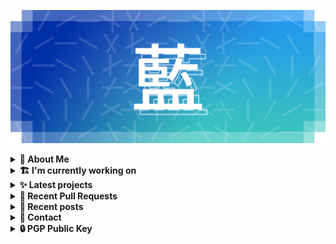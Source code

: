 ![藍](ai.webp)

<details>
  <summary><b>🌠 About Me</b></summary>
  <br/>

- 藍
  - Nickname
  - a.k.a あい, Ai
- Earthling.
- Front-end Developer.

</details>
<details>
  <summary><b>🏗️ I'm currently working on</b></summary>
  <br/>


- [importantimport/fff](https://github.com/importantimport/fff) - 🌟 Yet Another Opinionated Frontmatter Variable Specs. (today)
- [importantimport/urara](https://github.com/importantimport/urara) - 🌸 Sweet, Powerful, IndieWeb-Compatible SvelteKit Blog Starter. [δ](Delta) (1 day ago)
- [hexojs/site](https://github.com/hexojs/site) - The website for Hexo. (1 day ago)
- [kwaa/blog](https://github.com/kwaa/blog) - ./kwaa.dev (2 days ago)
- [importantimport/gumori](https://github.com/importantimport/gumori) - 📓 Minimal Stylesheets, IndieWeb-Compatible Astro Blog Starter. (1 week ago)
- [getindiekit/indiekit](https://github.com/getindiekit/indiekit) - The little server that connects your website to the independent web. (1 week ago)
- [importantimport/hsno](https://github.com/importantimport/hsno) - 🐳 !mportantImport&#39;s Next-Gen Blog Starter. [WIP] (2 weeks ago)
- [importantimport/shiraha](https://github.com/importantimport/shiraha) - ❄ A beautiful classless CSS theme/framework with Sugar. [WIP] (3 weeks ago)
- [kwaa/hexo-lightningcss](https://github.com/kwaa/hexo-lightningcss) - ⚡️ LightningCSS Plugin for Hexo (1 month ago)
- [kwaa/hexo-partytown](https://github.com/kwaa/hexo-partytown) - 🎉 Partytown Integration for Hexo (1 month ago)

</details>
<details>
  <summary><b>✨ Latest projects</b></summary>
  <br/>


- [kwaa/hexo-lightningcss](https://github.com/kwaa/hexo-lightningcss) - ⚡️ LightningCSS Plugin for Hexo
- [kwaa/naive](https://github.com/kwaa/naive) - 🐸 Dockerized NaiveProxy (Monthly Update)
- [kwaa/hexo-partytown](https://github.com/kwaa/hexo-partytown) - 🎉 Partytown Integration for Hexo
- [kwaa/todoli](https://github.com/kwaa/todoli) - 🥔 Yet Another To Do List.
- [kwaa/bk](https://github.com/kwaa/bk) - ./kwaa.dev/bk
- [kwaa/urara-netlify-cms](https://github.com/kwaa/urara-netlify-cms) - 
- [kwaa/dkit](https://github.com/kwaa/dkit) - 🐋 Simple pnpm image optimized for SvelteKit project.
- [kwaa/.github](https://github.com/kwaa/.github) - dot github
- [kwaa/blog](https://github.com/kwaa/blog) - ./kwaa.dev
- [kwaa/caddy](https://github.com/kwaa/caddy) - 🔒 caddy with my favorite modules.

</details>
<details>
  <summary><b>🎨 Recent Pull Requests</b></summary>
  <br/>


- [docs: add `indiekit-preset-fff` plugin](https://github.com/getindiekit/indiekit/pull/498) on [getindiekit/indiekit](https://github.com/getindiekit/indiekit) (1 week ago)
- [plugin: `hexo-lightningcss`](https://github.com/hexojs/site/pull/1937) on [hexojs/site](https://github.com/hexojs/site) (2 weeks ago)
- [theme: `hexo-theme-m`](https://github.com/hexojs/site/pull/1926) on [hexojs/site](https://github.com/hexojs/site) (1 month ago)
- [Ungroup SugarSS from CSS](https://github.com/github/linguist/pull/6041) on [github/linguist](https://github.com/github/linguist) (2 months ago)
- [plugin: `hexo-partytown`](https://github.com/hexojs/site/pull/1896) on [hexojs/site](https://github.com/hexojs/site) (2 months ago)
- [fff.js.org](https://github.com/js-org/js.org/pull/7441) on [js-org/js.org](https://github.com/js-org/js.org) (3 months ago)
- [Update metrics.yml](https://github.com/kwchang0831/kwchang0831/pull/2) on [kwchang0831/kwchang0831](https://github.com/kwchang0831/kwchang0831) (4 months ago)
- [Update Urara description &amp; stars](https://github.com/svelte-society/sveltesociety.dev/pull/278) on [svelte-society/sveltesociety.dev](https://github.com/svelte-society/sveltesociety.dev) (4 months ago)
- [fix EMFILE / ELIFECYCLE](https://github.com/kwchang0831/urara.kwchang0831.dev/pull/2) on [kwchang0831/urara.kwchang0831.dev](https://github.com/kwchang0831/urara.kwchang0831.dev) (6 months ago)
- [Add Urara](https://github.com/svelte-society/sveltesociety.dev/pull/246) on [svelte-society/sveltesociety.dev](https://github.com/svelte-society/sveltesociety.dev) (8 months ago)

</details>
<details>
  <summary><b>📜 Recent posts</b></summary>
  <br/>


- [为 Urara 设置 Indiekit/Micropub](https://kwaa.dev/indiekit) (2 months ago)
- [Vite Plugin PWA 的用法和配置](https://kwaa.dev/vite-plugin-pwa) (2 months ago)
- [Introducing Gumori](https://kwaa.dev/gumori) (4 months ago)
- [在 Ventoy 基础上安装 Arch Linux 并复用引导](https://kwaa.dev/ventoy-archlinux) (6 months ago)
- [RE:Introducing Urara](https://kwaa.dev/intro-urara/re) (7 months ago)

👉 read more at [./kwaa.dev](https://kwaa.dev)

</details>
<details>
  <summary><b>📧 Contact</b></summary>
  <br/>

- Blog: https://kwaa.dev
- Telegram: @kwaabot
- Discord: 917#1929

👋 If u want to say hello, I'll be happy to meet u.

</details>
<details>
  <summary><b>🔒 PGP Public Key</b></summary>
  <br/>

> User Key: `8964 78D9 78EB 0000`

> Code Signing Key: [`2E18 657D 8C32 CC47`](https://github.com/kwaa.gpg)

</details>